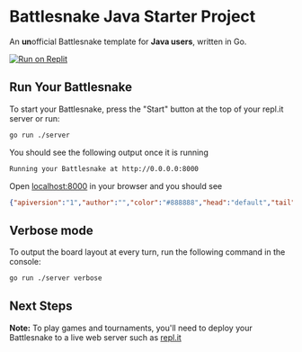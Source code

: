 # Battlesnake Java Starter Project

An **un**official Battlesnake template for **Java users**, written in Go.

[![Run on Replit](https://replit.com/@JimmyLiu3/starter-snake-java)](https://replit.com/@JimmyLiu3/starter-snake-java)


## Run Your Battlesnake

To start your Battlesnake, press the "Start" button at the top of your repl.it server or run:

```sh
go run ./server
```

You should see the following output once it is running

```sh
Running your Battlesnake at http://0.0.0.0:8000
```

Open [localhost:8000](http://localhost:8000) in your browser and you should see

```json
{"apiversion":"1","author":"","color":"#888888","head":"default","tail":"default"}
```

## Verbose mode
To output the board layout at every turn, run the following command in the console:

```sh
go run ./server verbose
```

## Next Steps

**Note:** To play games and tournaments, you'll need to deploy your Battlesnake to a live web server such as [repl.it](https://repl.it)